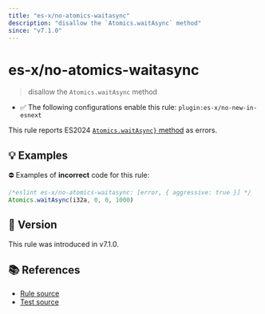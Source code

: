 ```yaml
---
title: "es-x/no-atomics-waitasync"
description: "disallow the `Atomics.waitAsync` method"
since: "v7.1.0"
---
```


# es-x/no-atomics-waitasync
> disallow the `Atomics.waitAsync` method

- ✅ The following configurations enable this rule: `plugin:es-x/no-new-in-esnext`

This rule reports ES2024 [`Atomics.waitAsync}` method](https://github.com/tc39/proposal-atomics-wait-async) as errors.

## 💡 Examples

⛔ Examples of **incorrect** code for this rule:

<eslint-playground type="bad">

```js
/*eslint es-x/no-atomics-waitasync: [error, { aggressive: true }] */
Atomics.waitAsync(i32a, 0, 0, 1000)
```

</eslint-playground>

## 🚀 Version

This rule was introduced in v7.1.0.

## 📚 References

- [Rule source](https://github.com/eslint-community/eslint-plugin-es-x/blob/master/lib/rules/no-atomics-waitasync.js)
- [Test source](https://github.com/eslint-community/eslint-plugin-es-x/blob/master/tests/lib/rules/no-atomics-waitasync.js)
